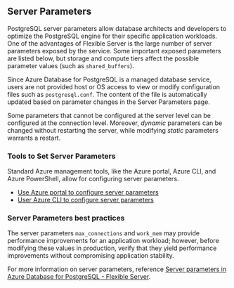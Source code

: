 ## Server Parameters

PostgreSQL server parameters allow database architects and developers to optimize the PostgreSQL engine for their specific application workloads.
One of the advantages of Flexible Server is the large number of server parameters exposed by the service. Some important exposed parameters are listed below, but storage and compute tiers affect the possible parameter values (such as `shared_buffers`).

Since Azure Database for PostgreSQL is a managed database service, users are not provided host or OS access to view or modify configuration files such as `postgresql.conf`. The content of the file is automatically updated based on parameter changes in the Server Parameters page.

Some parameters that cannot be configured at the server level can be configured at the connection level. Moreover, *dynamic* parameters can be changed without restarting the server, while modifying *static* parameters warrants a restart.

### Tools to Set Server Parameters

Standard Azure management tools, like the Azure portal, Azure CLI, and Azure PowerShell, allow for configuring server parameters.

- [Use Azure portal to configure server parameters](https://learn.microsoft.com/en-us/azure/postgresql/flexible-server/howto-configure-server-parameters-using-portal)
- [User Azure CLI to configure server parameters](https://learn.microsoft.com/en-us/azure/postgresql/flexible-server/howto-configure-server-parameters-using-cli)

### Server Parameters best practices

The server parameters `max_connections` and `work_mem` may provide performance improvements for an application workload; however, before modifying these values in production, verify that they yield performance improvements without compromising application stability.

For more information on server parameters, reference [Server parameters in Azure Database for PostgreSQL - Flexible Server](https://learn.microsoft.com/azure/postgresql/flexible-server/concepts-server-parameters).